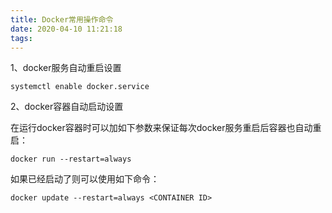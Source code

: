 ```yaml
---
title: Docker常用操作命令
date: 2020-04-10 11:21:18
tags:
---
```


1、docker服务自动重启设置

```
systemctl enable docker.service

```

2、docker容器自动启动设置

在运行docker容器时可以加如下参数来保证每次docker服务重启后容器也自动重启：

``` 
docker run --restart=always 
```
如果已经启动了则可以使用如下命令：

```
docker update --restart=always <CONTAINER ID>
```
